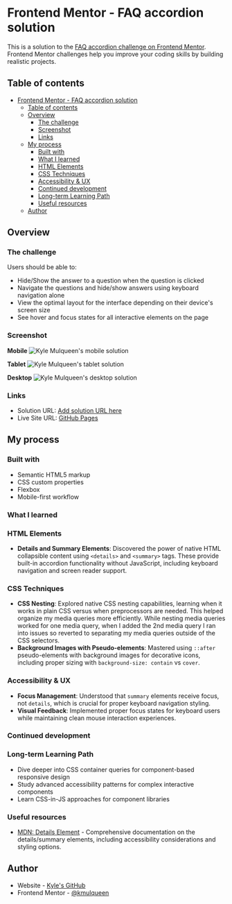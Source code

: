 # Frontend Mentor - FAQ accordion solution

This is a solution to the [FAQ accordion challenge on Frontend Mentor](https://www.frontendmentor.io/challenges/faq-accordion-wyfFdeBwBz). Frontend Mentor challenges help you improve your coding skills by building realistic projects.

## Table of contents

- [Frontend Mentor - FAQ accordion solution](#frontend-mentor---faq-accordion-solution)
  - [Table of contents](#table-of-contents)
  - [Overview](#overview)
    - [The challenge](#the-challenge)
    - [Screenshot](#screenshot)
    - [Links](#links)
  - [My process](#my-process)
    - [Built with](#built-with)
    - [What I learned](#what-i-learned)
    - [HTML Elements](#html-elements)
    - [CSS Techniques](#css-techniques)
    - [Accessibility \& UX](#accessibility--ux)
    - [Continued development](#continued-development)
    - [Long-term Learning Path](#long-term-learning-path)
    - [Useful resources](#useful-resources)
  - [Author](#author)

## Overview

### The challenge

Users should be able to:

- Hide/Show the answer to a question when the question is clicked
- Navigate the questions and hide/show answers using keyboard navigation alone
- View the optimal layout for the interface depending on their device's screen size
- See hover and focus states for all interactive elements on the page

### Screenshot

**Mobile**
![Kyle Mulqueen's mobile solution](./assets/images/kyle-solution-mobile.png)

**Tablet**
![Kyle Mulqueen's tablet solution](./assets/images/kyle-solution-tablet.png)

**Desktop**
![Kyle Mulqueen's desktop solution](./assets/images/kyle-solution-desktop.png)

### Links

- Solution URL: [Add solution URL here](https://your-solution-url.com)
- Live Site URL: [GitHub Pages](https://kmulqueen.github.io/faq-accordian/)

## My process

### Built with

- Semantic HTML5 markup
- CSS custom properties
- Flexbox
- Mobile-first workflow

### What I learned

### HTML Elements

- **Details and Summary Elements**: Discovered the power of native HTML collapsible content using `<details>` and `<summary>` tags. These provide built-in accordion functionality without JavaScript, including keyboard navigation and screen reader support.

### CSS Techniques

- **CSS Nesting**: Explored native CSS nesting capabilities, learning when it works in plain CSS versus when preprocessors are needed. This helped organize my media queries more efficiently. While nesting media queries worked for one media query, when I added the 2nd media query I ran into issues so reverted to separating my media queries outside of the CSS selectors.
- **Background Images with Pseudo-elements**: Mastered using `::after` pseudo-elements with background images for decorative icons, including proper sizing with `background-size: contain` vs `cover`.

### Accessibility & UX

- **Focus Management**: Understood that `summary` elements receive focus, not `details`, which is crucial for proper keyboard navigation styling.
- **Visual Feedback**: Implemented proper focus states for keyboard users while maintaining clean mouse interaction experiences.

### Continued development

### Long-term Learning Path

- Dive deeper into CSS container queries for component-based responsive design
- Study advanced accessibility patterns for complex interactive components
- Learn CSS-in-JS approaches for component libraries

### Useful resources

- [MDN: Details Element](https://developer.mozilla.org/en-US/docs/Web/HTML/Element/details) - Comprehensive documentation on the details/summary elements, including accessibility considerations and styling options.

## Author

- Website - [Kyle's GitHub](https://github.com/kmulqueen)
- Frontend Mentor - [@kmulqueen](https://www.frontendmentor.io/profile/kmulqueen)

